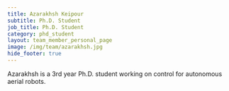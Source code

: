 ```yaml
---
title: Azarakhsh Keipour
subtitle: Ph.D. Student
job_title: Ph.D. Student
category: phd_student
layout: team_member_personal_page
image: /img/team/azarakhsh.jpg
hide_footer: true
---
```


Azarakhsh is a 3rd year Ph.D. student working on control for autonomous aerial robots.
